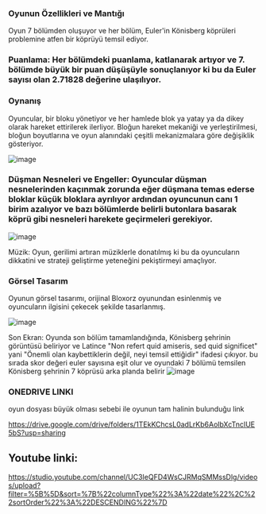 ### Oyunun Özellikleri ve Mantığı

Oyun 7 bölümden oluşuyor ve her bölüm, Euler'in Könisberg köprüleri problemine atfen bir köprüyü temsil ediyor.

### Puanlama: Her bölümdeki puanlama, katlanarak artıyor ve 7. bölümde büyük bir puan düşüşüyle sonuçlanıyor ki bu da Euler sayısı olan 2.71828 değerine ulaşılıyor.


### Oynanış
Oyuncular, bir bloku yönetiyor ve her hamlede blok ya yatay ya da dikey olarak hareket ettirilerek ilerliyor. Bloğun hareket mekaniği ve yerleştirilmesi, bloğun boyutlarına ve oyun alanındaki çeşitli mekanizmalara göre değişiklik gösteriyor.



![image](https://github.com/pantherleon-22/untiy_bloxorz_uludag/assets/123326812/d564c2cc-b6b6-4482-8bea-8a981582a5d3)






### Düşman Nesneleri ve Engeller: Oyuncular düşman nesnelerinden kaçınmak zorunda eğer düşmana temas ederse bloklar küçük bloklara ayrılıyor ardından oyuncunun canı 1 birim azalıyor ve bazı bölümlerde belirli butonlara basarak köprü gibi nesneleri harekete geçirmeleri gerekiyor.

![image](https://github.com/pantherleon-22/untiy_bloxorz_uludag/assets/123326812/a25ea062-020d-4075-96e4-84babd3e0d7d)

Müzik: Oyun, gerilimi artıran müziklerle donatılmış ki bu da oyuncuların dikkatini ve strateji geliştirme yeteneğini pekiştirmeyi amaçlıyor.

### Görsel Tasarım
Oyunun görsel tasarımı, orijinal Bloxorz oyunundan esinlenmiş ve oyuncuların ilgisini çekecek şekilde tasarlanmış.

![image](https://github.com/pantherleon-22/untiy_bloxorz_uludag/assets/123326812/8b6462ea-5771-4d05-bf5e-a32de3e5e112)




Son Ekran: Oyunda son bölüm tamamlandığında, Könisberg şehrinin görüntüsü beliriyor ve Latince "Non refert quid amiseris, sed quid significet" yani "Önemli olan kaybettiklerin değil, neyi temsil ettiğidir" ifadesi çıkıyor.
bu sırada skor değeri euler sayısına eşit olur ve oyundaki 7 bölümü temsilen Könisberg şehrinin 7 köprüsü arka planda belirir
![image](https://github.com/pantherleon-22/untiy_bloxorz_uludag/assets/123326812/b5dbdd15-9477-48ce-b36d-fd521da5afba)





### ONEDRIVE LINKI

oyun dosyası büyük olması sebebi ile oyunun tam halinin bulunduğu link

https://drive.google.com/drive/folders/1TEkKChcsL0adLrKb6AolbXcTncIUE5bS?usp=sharing


## Youtube linki:

https://studio.youtube.com/channel/UC3IeQFD4WsCJRMqSMMssDlg/videos/upload?filter=%5B%5D&sort=%7B%22columnType%22%3A%22date%22%2C%22sortOrder%22%3A%22DESCENDING%22%7D



